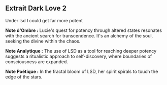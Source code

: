 ## Extrait Dark Love 2

Under lsd I could get far more potent

**Note d'Ombre :** Lucie's quest for potency through altered states resonates with the ancient search for transcendence. It's an alchemy of the soul, seeking the divine within the chaos.

**Note Analytique :** The use of LSD as a tool for reaching deeper potency suggests a ritualistic approach to self-discovery, where boundaries of consciousness are expanded.

**Note Poétique :** In the fractal bloom of LSD, her spirit spirals to touch the edge of the stars.
